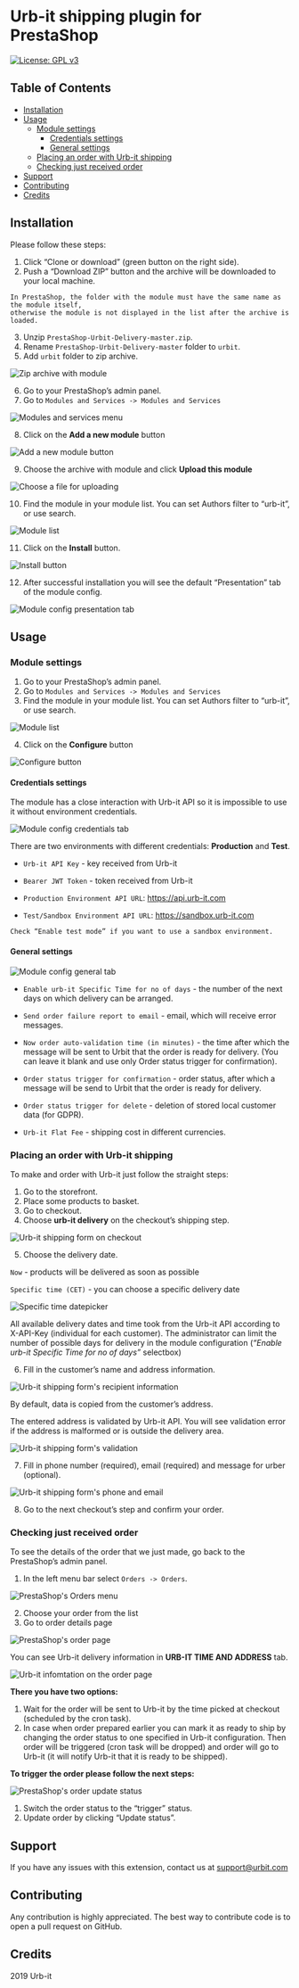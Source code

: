 # Urb-it shipping plugin for PrestaShop
[![License: GPL v3](https://img.shields.io/badge/License-GPLv3-blue.svg)](https://www.gnu.org/licenses/gpl-3.0)

## Table of Contents

- [ Installation ](#installation)
- [ Usage ](#usage)
  - [ Module settings ](#module-settings)
    - [ Credentials settings ](#credentials-settings)
    - [ General settings ](#general-settings)
  - [ Placing an order with Urb-it shipping ](#placing-an-order-with-urb-it-shipping)
  - [ Checking just received order ](#checking-just-received-order)
- [ Support ](#support)
- [ Contributing ](#contributing)
- [ Credits ](#credits)


## Installation


Please follow these steps:


1. Click “Clone or download” (green button on the right side).
2. Push a “Download ZIP” button and the archive will be downloaded to your local machine.

```
In PrestaShop, the folder with the module must have the same name as the module itself, 
otherwise the module is not displayed in the list after the archive is loaded.
```

3. Unzip `PrestaShop-Urbit-Delivery-master.zip`.
4. Rename `PrestaShop-Urbit-Delivery-master` folder to `urbit`.
5. Add `urbit` folder to zip archive.

![Zip archive with module](doc/images/image1.png)

6. Go to your PrestaShop’s admin panel.
7. Go to `Modules and Services -> Modules and Services`

![Modules and services menu](doc/images/image17.png)

8. Click on the **Add a new module** button

![Add a new module button](doc/images/image5.png)

9. Choose the archive with module and click **Upload this module**

![Choose a file for uploading](doc/images/image14.png)

10. Find the module in your module list. You can set Authors filter to “urb-it”, or use search.

![Module list](doc/images/image13.png)

11. Click on the **Install** button.

![Install button](doc/images/image15.png)

12. After successful installation you will see the default “Presentation” tab of the module config.

![Module config presentation tab](doc/images/image12.png)


## Usage

### Module settings

1. Go to your PrestaShop’s admin panel.
2. Go to `Modules and Services -> Modules and Services`
3. Find the module in your module list. You can set Authors filter to “urb-it”, or use search.

![Module list](doc/images/image4.png)

4. Click on the **Configure** button

![Configure button](doc/images/image6.png)

#### Credentials settings

The module has a close interaction with Urb-it API so it is impossible to use it without environment credentials. 

![Module config credentials tab](doc/images/image18.png)

There are two environments with different credentials: **Production** and **Test**.

- `Urb-it API Key` - key received from Urb-it

- `Bearer JWT Token` - token received from Urb-it

- `Production Environment API URL`:  https://api.urb-it.com

- `Test/Sandbox Environment API URL`:  https://sandbox.urb-it.com

```
Check “Enable test mode” if you want to use a sandbox environment.
```

#### General settings

![Module config general tab](doc/images/image11.png)


- `Enable urb-it Specific Time for no of days` - the number of the next days on which delivery can be arranged.

- `Send order failure report to email` - email, which will receive error messages.

- `Now order auto-validation time (in minutes)` - the time after which the message will be sent to Urbit that the order is ready for delivery. (You can leave it blank and use only Order status trigger for confirmation).

- `Order status trigger for confirmation` - order status, after which a message will be send to Urbit that the order is ready for delivery.

- `Order status trigger for delete` - deletion of stored local customer data (for GDPR).

- `Urb-it Flat Fee` - shipping cost in different currencies.

### Placing an order with Urb-it shipping

To make and order with Urb-it just follow the straight steps:

1. Go to the storefront.
2. Place some products to basket.
3. Go to checkout.
4. Choose **urb-it delivery** on the checkout’s shipping step.

![Urb-it shipping form on checkout](doc/images/image7.png)

5. Choose the delivery date.

`Now` - products will be delivered as soon as possible

`Specific time (CET)` - you can choose a specific delivery date 

![Specific time datepicker](doc/images/image10.png)

All available delivery dates and time took from the Urb-it API according to X-API-Key (individual for each customer). The administrator can limit the number of possible days for delivery in the module configuration (*“Enable urb-it Specific Time for no of days”* selectbox)


6. Fill in the customer’s name and address information.

![Urb-it shipping form's recipient information](doc/images/image9.png)

By default, data is copied from the customer’s address.

The entered address is validated by Urb-it API. You will see validation error if the address is malformed or is outside the delivery area.

![Urb-it shipping form's validation](doc/images/image8.png)


7. Fill in phone number (required), email (required) and message for urber (optional).

![Urb-it shipping form's phone and email](doc/images/image19.png)

8. Go to the next checkout’s step and confirm your order. 


### Checking just received order

To see the details of the order that we just made, go back to the PrestaShop’s admin panel.

1. In the left menu bar select `Orders -> Orders`.

![PrestaShop's Orders menu](doc/images/image2.png)

2. Choose your order from the list 
3. Go to order details page

![PrestaShop's order page](doc/images/image21.png)


You can see Urb-it delivery information in **URB-IT TIME AND ADDRESS** tab.

![Urb-it infomtation on the order page](doc/images/image20.png)

**There you have two options:**
1. Wait for the order will be sent to Urb-it by the time picked at checkout (scheduled by the cron task).
2. In case when order prepared earlier you can mark it as ready to ship by changing the order status to one specified in Urb-it configuration. Then order will be triggered (cron task will be dropped) and order will go to Urb-it (it will notify Urb-it that it is ready to be shipped).

**To trigger the order please follow the next steps:**

![PrestaShop's order update status](doc/images/image16.png)

1. Switch the order status to the “trigger” status.
2. Update order by clicking “Update status”.

## Support
If you have any issues with this extension, contact us at support@urbit.com

## Contributing 

Any contribution is highly appreciated. The best way to contribute code is to open a pull request on GitHub.

## Credits 

2019 Urb-it




